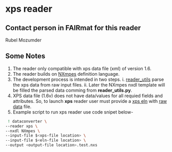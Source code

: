 # xps reader

## Contact person in FAIRmat for this reader

Rubel Mozumder

## Some Notes

1. The reader only compatible with xps data file (xml) of version 1.6.
2. The reader builds on [NXmpes](https://fairmat-experimental.github.io/nexus-fairmat-proposal/1c3806dba40111f36a16d0205cc39a5b7d52ca2e/classes/contributed_definitions/NXmpes.html#nxmpes) definition language.
3. The development process is intended in two steps.
   i. [reader_utils](https://github.com/nomad-coe/nomad-parser-nexus/blob/master/pynxtools/dataconverter/readers/xps/reader_utils.py) parse the xps data from raw input files.
   ii. Later the NXmpes nxdl template will be filled the parsed data comming from **reader_utils.py**.
4. XPS data file (1.6v) does not have data/values for all requied fields and attributes. So, to launch **xps** reader user must provide a [xps eln](https://github.com/nomad-coe/nomad-parser-nexus/blob/master/tests/data/dataconverter/readers/xps/xps_eln.yaml) with [raw data](https://github.com/nomad-coe/nomad-parser-nexus/blob/master/tests/data/dataconverter/readers/xps/In-situ_PBTTT_XPS_SPECS.xml) file.
5. Example script to run xps reader use code snipet below-

```sh
 ! dataconverter \
--reader xps \
--nxdl NXmpes \
--input-file $<xps-file location> \
--input-file $<eln-file location> \
--output <output-file location>.test.nxs
```
